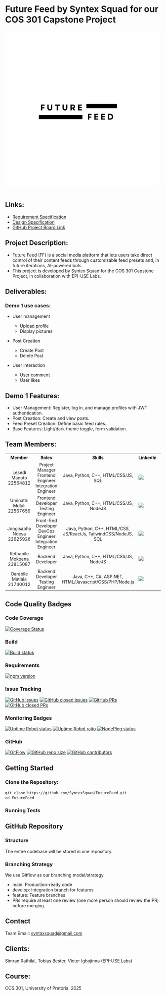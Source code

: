 # Future Feed by Syntex Squad for our COS 301 Capstone Project

<div class="display: flex; justify-content: center; align-items: center;">
<img src="Documentation/Logos/Future Feed Main Logo.png" alt="Logo" width="500"/>
</div>
<br>

## Links:
 - <a href="Documentation/Specification/Requirement Specification.md">Requirement Specification</a>
 - <a href="Documentation/Specification/Design Specification.md">Design Specification</a>
 - <a href="https://github.com/orgs/COS301-SE-2025/projects/125/views/1"> GitHub Project Board Link</a>

## Project Description:
 - Future Feed (FF) is a social media platform that lets users take direct control of their content feeds through customizable feed presets and, in future iterations, AI-powered bots.
 - This project is developed by Syntex Squad for the COS 301 Capstone Project, in collaboration with EPI-USE Labs.

## Deliverables:
### Demo 1 use cases:
 - User management
	* Upload profile
	* Display pictures

 - Post Creation
 	* Create Post
 	* Delete Post

 - User interaction
	* User comment
	* User likes

## Demo 1 Features:
 - User Management: Register, log in, and manage profiles with JWT authentication.
 - Post Creation: Create and view posts.
 - Feed Preset Creation: Define basic feed rules.
 - Base Features: Light/dark theme toggle, form validation.

## Team Members:
<table>
    <tr><th>Member</th><th>Roles</th><th>Skills</th><th>LinkedIn</th><th>Github</th></th></tr>
    <tr>
    	<td align="center">
			Lesedi Manoto
			<br> 
			22564812
			<br>
	  	</td>
	  	<td align="center">
			Project Manager 
			<br>
			Frontend Engineer
			<br>
			Integration Engineer
	  	</td>
	    	<td align="center">
			Java, Python, C++, HTML/CSS/JS, SQL
	  	</td>
	  	<td>
			<a href="https://www.linkedin.com/in/lesedimanoto"> 
				<img src="https://custom-icon-badges.demolab.com/badge/LinkedIn-0A66C2?logo=linkedin-white&logoColor=fff">
			</a>
	  	</td>
	    	<td>
			<a href="https://github.com/notthestarsign">
				<img src="https://img.shields.io/badge/-GitHub-181717?logo=github&logoColor=white">
			</a>
		</td>
	</tr>
    <tr>
    	<td align="center">
		 	Uminathi Mdluli
			<br> 
			22567659
			<br>
	  	</td>
	  	<td align="center">
			Frontend Developer 
			<br>
			Testing Engineer
	  	</td>
	    	<td align="center">
			Java, Python, C++, HTML/CSS/JS, NodeJS
	  	</td>
	  	<td>
			<a href="https://za.linkedin.com/in/uminathi-mdluli-14b910340"> 
				<img src="https://custom-icon-badges.demolab.com/badge/LinkedIn-0A66C2?logo=linkedin-white&logoColor=fff">
			</a>
	  	</td>
	    	<td>
			<a href="https://github.com/chuck776">
				<img src="https://img.shields.io/badge/-GitHub-181717?logo=github&logoColor=white">
			</a>
		</td>
	</tr>
    <tr>
    	<td align="center">
		 	Jongisapho Ndeya
			<br> 
			22625926
			<br>
	  	</td>
	  	<td align="center">
			Front-End Developer 
			<br>
			DevOps Engineer
			<br>
			Integration Engineer
	  	</td>
	    	<td align="center">
			Java, Python, C++, HTML/CSS, JS/ReactJs, TailwindCSS/NodeJS, SQL
	  	</td>
	  	<td>
			<a href="http://www.linkedin.com/in/jongisapho-ndeya-101676253"> 
				<img src="https://custom-icon-badges.demolab.com/badge/LinkedIn-0A66C2?logo=linkedin-white&logoColor=fff">
			</a>
	  	</td>
	    	<td>
			<a href="https://github.com/jongisapho">
				<img src="https://img.shields.io/badge/-GitHub-181717?logo=github&logoColor=white">
			</a>
		</td>
	</tr>
    <tr>
    	<td align="center">
		 	Rethabile Mokoena
			<br> 
			23815087
			<br>
	  	</td>
	  	<td align="center">
			Backend Developer
	  	</td>
	    	<td align="center">
			Java, Python, C++, HTML/CSS/JS, NodeJS
	  	</td>
	  	<td>
			<a href="https://www.linkedin.com/in/rethabile-mokoena/"> 
				<img src="https://custom-icon-badges.demolab.com/badge/LinkedIn-0A66C2?logo=linkedin-white&logoColor=fff">
			</a>
	  	</td>
	    	<td>
			<a href="https://github.com/RethaMokoena">
				<img src="https://img.shields.io/badge/-GitHub-181717?logo=github&logoColor=white">
			</a>
		</td>
	</tr>
    <tr>
    	<td align="center">
		 	Oarabile Matlala
			<br> 
			21740012
			<br>
	  	</td>
	  	<td align="center">
			Backend Developer 
			<br>
			Testing Engineer
	  	</td>
	    	<td align="center">
			Java, C++, C#, ASP.NET, HTML/Javascript/CSS/PHP/Node.js
	  	</td>
	  	<td>
			<a href="www.linkedin.com/in/oarabile-matlala-849627341"> 
				<img src="https://custom-icon-badges.demolab.com/badge/LinkedIn-0A66C2?logo=linkedin-white&logoColor=fff">
			</a>
	  	</td>
	    	<td>
			<a href="https://github.com/u21740012">
				<img src="https://img.shields.io/badge/-GitHub-181717?logo=github&logoColor=white">
			</a>
		</td>
	</tr>
</table>

## Code Quality Badges
### Code Coverage
[![Coverage Status](https://coveralls.io/repos/github/COS301-SE-2025/Future-Feed/badge.svg?branch=main)](https://coveralls.io/github/COS301-SE-2025/Future-Feed?branch=main)

### Build
[![Build status](https://ci.appveyor.com/api/projects/status/yourappveyorid?svg=true)](https://ci.appveyor.com/project/yourorg/yourrepo)

### Requirements
[![npm version](https://img.shields.io/npm/v/yourpackage)](https://www.npmjs.com/package/yourpackage)

### Issue Tracking
[![GitHub issues](https://img.shields.io/github/issues/COS301-SE-2025/Future-Feed)](https://github.com/COS301-SE-2025/Future-Feed/issues)
[![GitHub closed issues](https://img.shields.io/github/issues-closed/COS301-SE-2025/Future-Feed)](https://github.com/COS301-SE-2025/Future-Feed/issues?q=is%3Aissue+is%3Aclosed)
[![GitHub PRs](https://img.shields.io/github/issues-pr/COS301-SE-2025/Future-Feed)](https://github.com/COS301-SE-2025/Future-Feed/pulls)
[![GitHub closed PRs](https://img.shields.io/github/issues-pr-closed/COS301-SE-2025/Future-Feed)](https://github.com/COS301-SE-2025/Future-Feed/pulls?q=is%3Apr+is%3Aclosed)

### Monitoring Badges
[![Uptime Robot status](https://img.shields.io/uptimerobot/status/monitorid)](https://stats.uptimerobot.com/)
[![Uptime Robot ratio](https://img.shields.io/uptimerobot/ratio/monitorid)](https://stats.uptimerobot.com/)
[![NodePing status](https://img.shields.io/nodeping/status/checkid)](https://nodeping.com/reports/checks/checkid)

### GitHub
[![GitFlow](https://img.shields.io/badge/Branching%20Strategy-GitFlow-blue)](https://nvie.com/posts/a-successful-git-branching-model/)
[![GitHub repo size](https://img.shields.io/github/repo-size/COS301-SE-2025/Future-Feed)]([https://github.com/yourorg/yourrepo](https://github.com/COS301-SE-2025/Future-Feed/edit/main/README.md))
[![GitHub contributors](https://img.shields.io/github/contributors/COS301-SE-2025/Future-Feed)](https://github.com/yourorg/yourrepo/graphs/contributors)


## Getting Started

### Clone the Repository:
```
git clone https://github.com/SyntexSquad/FutureFeed.git
cd FutureFeed
```

### Running Tests

## GitHub Repository
### Structure
The entire codebase will be stored in one repository. 

### Branching Strategy
We use Gitflow as our branching model/strategy
 - main: Production-ready code
 - develop: Integration branch for features
 - feature: Feature branches
 - PRs require at least one review (one more person should review the PR) before merging.

## Contact
Team Email: syntaxsquad@gmail.com

## Clients: 
Simran Rathilal, Tobias Bester, Victor Igbojinna (EPI-USE Labs)

## Course: 
COS 301, University of Pretoria, 2025
